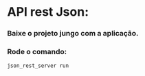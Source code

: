 # API rest Json:

### Baixe o projeto jungo com a aplicação.

### Rode o comando: 
```json_rest_server run```